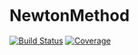 # NewtonMethod

[![Build Status](https://travis-ci.com/mayupei/NewtonMethod.jl.svg?branch=master)](https://travis-ci.com/mayupei/NewtonMethod.jl)
[![Coverage](https://codecov.io/gh/mayupei/NewtonMethod.jl/branch/master/graph/badge.svg)](https://codecov.io/gh/mayupei/NewtonMethod.jl)
